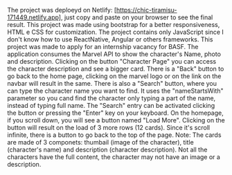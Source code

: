 The project was deploeyd on Netlify: [https://chic-tiramisu-171449.netlify.app], just copy and paste on your browser to see the final result.
This project was made using bootstrap for a better responsiveness, HTML e CSS for customization.
The project contains only JavaScript since I don't know how to use ReactNative, Angular or others frameworks.
This project was made to apply for an internship vacancy for BASF.
The application consumes the Marvel API to show the character's Name, photo and description. Clicking on the button "Character Page" you can access the character description and see a bigger card.
There is a "Back" button to go back to the home page, clicking on the marvel logo or on the link on the navbar will result in the same.
There is also a "Search" button, where you can type the character name you want to find. It uses the "nameStartsWith" parameter so you cand find the character only typing a part of the name, instead of typing full name.
The "Search" entry can be activated clicking the button or pressing the "Enter" key on your keyboard.
On the homepage, if you scroll down, you will see a button named "Load More". Clicking on the button will result on the load of 3 more rows (12 cards). Since it's scroll infinite, there is a button to go back to the top of the page.
Note: The cards are made of 3 componets: thumbail (image of the character), title (character's name) and description (character description). Not all the characters have the full content, the character may not have an image or a description.